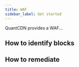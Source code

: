 ```yaml
---
title: WAF
sidebar_label: Get started
---
```


QuantCDN provides a WAF...

## How to identify blocks

## How to remediate
